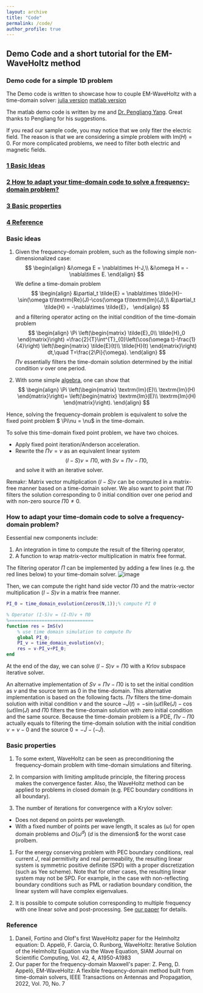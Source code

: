 ```yaml
---
layout: archive
title: "Code"
permalink: /code/
author_profile: true
---
```


## Demo Code and a short tutorial for the EM-WaveHoltz method

### Demo code for a simple 1D problem
The Demo code is written to showcase how to couple EM-WaveHoltz with a time-domain solver:
[julia version](https://zhichaopengmath.github.io/files/WaveHoltz_1D_Demo.zip) [matlab version](https://zhichaopengmath.github.io/files/WaveHoltz_yang.m) 

The matlab demo code is written by me and [Dr. Pengliang Yang](https://yangpl.wordpress.com/). Great thanks to Pengliang for his suggestions.

If you read our sample code, you may notice that we only fiter the electric field. The reason is that we are considering a simple problem with $\textrm{Im}(H)=0$. For more complicated problems, we need to filter both electric and magnetic fields.

### [1 Basic Ideas](#BasicIdeas)

### [2 How to adapt your time-domain code to solve a frequency-domain problem?](#Implementation)

### [3 Basic properties](#Properties)

### [4 Reference](#Reference)

<a name="BasicIdeas"></a>
### Basic ideas
1. Given the frequency-domain problem, such as the following simple non-dimensionalized case:
$$
\begin{align}
&i\omega E = \nabla\times H-J,\\
&i\omega H = -\nabla\times E.
\end{align}
$$
We define a time-domain problem
$$
\begin{align}
&\partial_t \tilde{E} =  \nabla\times \tilde{H}- \sin(\omega t)\textrm{Re}(J)-\cos(\omega t)\textrm{Im}(J),\\
&\partial_t \tilde{H} = -\nabla\times \tilde{E}，
\end{align}
$$
and a filtering operator acting on the initial condition of the time-domain problem
$$
\begin{align}
\Pi \left(\begin{matrix}
	    \tilde{E}_0\\
	    \tilde{H}_0
	     \end{matrix}\right)
=\frac{2}{T}\int^{T}_{0}\left(\cos(\omega t)-\frac{1}{4}\right)
\left(\begin{matrix}
	    \tilde{E}(t)\\
	    \tilde{H}(t)
	\end{matrix}\right)
	dt,\quad T=\frac{2\Pi}{\omega}.
\end{align}
$$
$\Pi\nu$ essentially filters the time-domain solution determined by the initial condition $\nu$ over one period.

1. With some simple [algebra](https://zhichaopengmath.github.io/appendix/waveholtz/waveholtz_algebra.pdf), one can show that
$$
\begin{align}
\Pi \left(\begin{matrix}
	\textrm{Im}(E)\\
	\textrm{Im}(H)
\end{matrix}\right)=
\left(\begin{matrix}
	\textrm{Im}(E)\\
	\textrm{Im}(H)
\end{matrix}\right).
\end{align}
$$

Hence, solving the frequency-domain problem is equivalent to solve the fixed point problem 
$ \Pi\nu = \nu$ in the time-domain. 

To solve this time-domain fixed point problem, we have 
two choices.
- Apply fixed point iteration/Anderson acceleration. 
- Rewrite the $\Pi\nu = \nu$ as an equivalent linear system 
$$ (I-S)\nu = \Pi 0,\;\text{with}\;S\nu = \Pi \nu -\Pi 0,$$
and solve it with an iterative solver.

Remakr: Matrix vector multiplication $(I-S)\nu$ can be computed in a matrix-free manner based on a time-domain solver.
We also  want to point that $\Pi 0$ filters the solution corresponding to $0$ initial condition over one period and with non-zero source $\Pi 0\neq 0$. 

<a name="Implementation"></a>
### How to adapt your time-domain code to solve a frequency-domain problem?
Eessential new components include:
1. An integration in time to compute the result of the filtering operator, 
1. A function to wrap matrix-vector multiplication in matrix free format.

The filtering operator $\Pi$ can be implemented by adding a few lines (e.g. the red lines below) to your time-domain solver.
![image](https://zhichaopengmath.github.io/files/WaveHoltzDemo.png)

Then, we can compute the right hand side vector $\Pi 0$ and the  matrix-vector multiplication $(I-S)\nu$ in a matrix free manner.
```matlab
PI_0 = time_domain_evolution(zeros(N,1));% compute PI 0

% Operator (I-S)v = (I-Π)v + Π0
%===============================
function res = ImS(v)
    % use time domain simulation to compute Πv
    global PI_0;
    PI_v = time_domain_evolution(v);
    res = v-PI_v+PI_0;
end


```
At the end of the day, we can solve $(I-S)\nu = \Pi 0$ with a Krlov subspace iterative solver.

An alternative implementation of $S\nu=\Pi\nu-\Pi 0$ is to set the initial condition as $\nu$ and the source term as $0$ in the time-domain. This alternative implementation is based on the following facts. $\Pi \nu$ filters the time-domain solution with initial condition $\nu$ and the source $-\widetilde{J}(t)=-\sin(\omega t)\textrm{Re}(J)-\cos(\omega t)\textrm{Im}(J)$ and $\Pi 0$ filters the time-domain solution with zero initial condition and the same source. Because the time-domain problem is a PDE, $\Pi \nu -\Pi 0$ actually equals to filtering the time-domain solution with the initial condition $\nu=\nu-0$ and the source $0=-\widetilde{J}-(-\widetilde{J})$.


<a name="Properties"></a>
### Basic properties
1. To some extent, WaveHoltz can be seen as preconditioning the frequency-domain problem with time-domain simulations and filtering.

1. In comparsion with limiting amplitude principle, the filtering process makes the convergence faster. Also, the WaveHoltz method can be applied to problems in closed domain (e.g. PEC boundary conditions in all boundary). 

1. The number of iterations for convergence with a Krylov solver:
- Does not depend on points per wavelength. 
- With a fixed number of points per wave length, it scales as $(\omega)$ for open domain problems and $O(\omega^d)$ ($d$ is the dimension$ for the worst case prolbem.

1. For the energy conserving problem with PEC boundary conditions, real current $J$, real permitivity and real permeability, the resulting linear system is symmetric positive definite (SPD) with a proper discretization (such as Yee scheme). Note that for other cases, the resulting linear system may not be SPD. For example, in the case with non-reflecting boundary conditions such as PML or radiation boundary condition, the linear system will have complex eigenvalues. 

1. It is possible to compute solution corresponding to multiple frequency with one linear solve and post-processing. See [our paper](https://arxiv.org/abs/2103.14789) for details.


<a name="Reference"></a>
### Reference
1. Daneil, Fortino and Olof's first WaveHoltz paper for the Helmholtz equation: D. Appel&ouml;, F. Garcia, O. Runborg,  WaveHoltz: Iterative Solution of the Helmholtz Equation via the Wave Equation, SIAM Journal on Scientific Computing, Vol. 42, 4, A1950-A1983
1. Our paper for the frequency-domain Maxwell's paper: Z. Peng, D. Appel&ouml;, EM-WaveHoltz: A flexible frequency-domain method built from time-domain solvers, IEEE Transactions on Antennas and Propagation, 2022, Vol. 70, No. 7  
